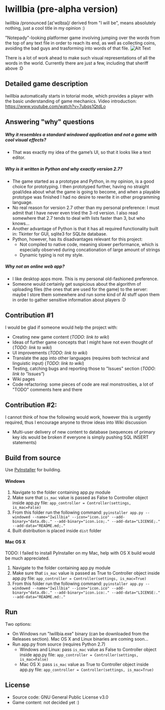 # Iwillbia (pre-alpha version)
Iwillbia /pronounced [aɪ'wɪlbɪa]/ derived from "I will be", means absolutely nothing, just a cool title in my opinion :)

"Notepady"-looking platformer game involving jumping over the words from the top of any text file in order to reach its end, as well as collecting coins, avoiding the bad guys and trasforming into words of that file.
![Alt Text](https://media.giphy.com/media/clskiCrKMRob9G9bsM/giphy.gif)

There is a lot of work ahead to make such visual representations of all the words in the world. Currently there are just a few, including that sheriff above :D

## Detailed game description
Iwillbia automatically starts in totorial mode, which provides a player with the basic understanding of game mechanics.
Video introduction: https://www.youtube.com/watch?v=7ubqs1QtdLo

## Answering "why" questions
##### Why it resembles a standard windowed application and not a game with cool visual effects?
  - That was exactly my idea of the game’s UI, so that it looks like a text editor.
##### Why is it written in Python and why exactly version 2.7?
  - The game started as a prototype and Python, in my opinion, is a good choice for prototyping. I then prototyped further, having no straight goal/idea about what the game is going to become, and when a playable prototype was finished I had no desire to rewrite it in other programming language.
  - No real reason for version 2.7 other than my personal preference: I must admit that I have never even tried the 3-rd version. I also read somewhere that 2.7 tends to deal with lists faster than 3, but who knows…
  - Another advantage of Python is that it has all required functionality built in: Tkinter for GUI, sqlite3 for SQLite database.
  - Python, however, has its disadvantages relevant for this project:
    - Not compiled to native code, meaning slower performance, which is especially observed during concationation of large amount of strings
    - Dynamic typing is not my style.
##### Why not an online web app?
  - I like desktop apps more. This is my personal old-fashioned preference.
  - Someone would certainly get suspicious about the algorithm of uploading files (the ones that are used for the game) to the server: maybe I store them somewhere and run some kind of AI stuff upon them in order to gather sensitive information about players :D
  
## Contribution #1
I would be glad if someone would help the project with:
- Creating new game content (*TODO: link to wiki*)
- Ideas of further game concepts that I might have not even thought of (*TODO: link to wiki*)
- UI improvements (*TODO: link to wiki*)
- Translate the app into other languages (requires both technical and linguistic input) (*TODO: link to wiki*)
- Testing, catching bugs and reporting those to "Issues" section (*TODO: link to "Issues"*)
- Wiki pages
- Code refactoring: some pieces of code are real monstrosities, a lot of "TODO" comments here and there

## Contribution #2:
I cannot think of how the following would work, however this is urgently required, thus I encourage anyone to throw ideas into Wiki discussion
- Multi-user delivery of new content to database (sequences of primary key ids would be broken if everyone is simply pushing SQL INSERT statements)

## Build from source
Use [PyInstaller](https://www.pyinstaller.org/) for building.
#### Windows
1. Navigate to the folder containing app.py module
2. Make sure that `is_mac` value is passed as False to Controller object inside app.py file: `app_controller = Controller(settings, is_mac=False)`
3. From this folder run the following command: `pyinstaller app.py --windowed --name="Iwillbia" --icon="icon.ico" --add-binary="data.db;." --add-binary="icon.ico;." --add-data="LICENSE;." --add-data="README.md;."`
4. Built distribution is placed inside `dist` folder
#### Mac OS X
TODO: I failed to install PyInstaller on my Mac, help with OS X build would be much appreciated.
1. Navigate to the folder containing app.py module
2. Make sure that `is_mac` value is passed as True to Controller object inside app.py file: `app_controller = Controller(settings, is_mac=True)`
3. From this folder run the following command: `pyinstaller app.py --windowed --name="Iwillbia" --icon="icon.ico" --add-binary="data.db:." --add-binary="icon.ico:." --add-data="LICENSE:." --add-data="README.md:."`

## Run
Two options:
- On Windows run "Iwillbia.exe" binary (can be downloaded from the Releases section). Mac OS X and Linux binaries are coming soon... 
- Run app.py from source (requires Python 2.7)
  - Windows and Linux: pass `is_mac` value as False to Controller object inside app.py file: `app_controller = Controller(settings, is_mac=False)`
  - Mac OS X: pass `is_mac` value as True to Controller object inside app.py file: `app_controller = Controller(settings, is_mac=True)`

## License
- Source code: GNU General Public License v3.0
- Game content: not decided yet :)
